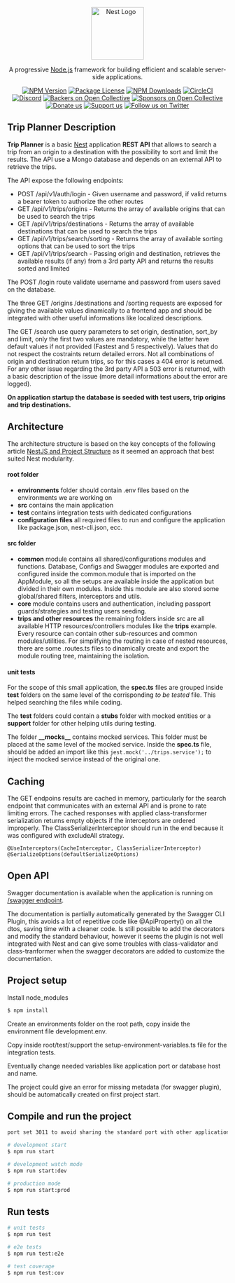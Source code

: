 <p align="center">
  <a href="http://nestjs.com/" target="blank"><img src="https://nestjs.com/img/logo-small.svg" width="120" alt="Nest Logo" /></a>
</p>

[circleci-image]: https://img.shields.io/circleci/build/github/nestjs/nest/master?token=abc123def456
[circleci-url]: https://circleci.com/gh/nestjs/nest

  <p align="center">A progressive <a href="http://nodejs.org" target="_blank">Node.js</a> framework for building efficient and scalable server-side applications.</p>
    <p align="center">
<a href="https://www.npmjs.com/~nestjscore" target="_blank"><img src="https://img.shields.io/npm/v/@nestjs/core.svg" alt="NPM Version" /></a>
<a href="https://www.npmjs.com/~nestjscore" target="_blank"><img src="https://img.shields.io/npm/l/@nestjs/core.svg" alt="Package License" /></a>
<a href="https://www.npmjs.com/~nestjscore" target="_blank"><img src="https://img.shields.io/npm/dm/@nestjs/common.svg" alt="NPM Downloads" /></a>
<a href="https://circleci.com/gh/nestjs/nest" target="_blank"><img src="https://img.shields.io/circleci/build/github/nestjs/nest/master" alt="CircleCI" /></a>
<a href="https://discord.gg/G7Qnnhy" target="_blank"><img src="https://img.shields.io/badge/discord-online-brightgreen.svg" alt="Discord"/></a>
<a href="https://opencollective.com/nest#backer" target="_blank"><img src="https://opencollective.com/nest/backers/badge.svg" alt="Backers on Open Collective" /></a>
<a href="https://opencollective.com/nest#sponsor" target="_blank"><img src="https://opencollective.com/nest/sponsors/badge.svg" alt="Sponsors on Open Collective" /></a>
  <a href="https://paypal.me/kamilmysliwiec" target="_blank"><img src="https://img.shields.io/badge/Donate-PayPal-ff3f59.svg" alt="Donate us"/></a>
    <a href="https://opencollective.com/nest#sponsor"  target="_blank"><img src="https://img.shields.io/badge/Support%20us-Open%20Collective-41B883.svg" alt="Support us"></a>
  <a href="https://twitter.com/nestframework" target="_blank"><img src="https://img.shields.io/twitter/follow/nestframework.svg?style=social&label=Follow" alt="Follow us on Twitter"></a>
</p>
  <!--[![Backers on Open Collective](https://opencollective.com/nest/backers/badge.svg)](https://opencollective.com/nest#backer)
  [![Sponsors on Open Collective](https://opencollective.com/nest/sponsors/badge.svg)](https://opencollective.com/nest#sponsor)-->

## Trip Planner Description

**Trip Planner** is a basic [Nest](https://github.com/nestjs/nest) application **REST API** that allows to search a trip from an origin to a destination with the possibility to sort and limit the results. The API use a Mongo database and depends on an external API to retrieve the trips.

The API expose the following endpoints:
- POST /api/v1/auth/login - Given username and password, if valid returns a bearer token to authorize the other routes
- GET /api/v1/trips/origins - Returns the array of available origins that can be used to search the trips
- GET /api/v1/trips/destinations - Returns the array of available destinations that can be used to search the trips
- GET /api/v1/trips/search/sorting - Returns the array of available sorting options that can be used to sort the trips
- GET /api/v1/trips/search - Passing origin and destination, retrieves the available results (if any) from a 3rd party API and returns the results sorted and limited

The POST /login route validate username and password from users saved on the database.

The three GET /origins /destinations and /sorting requests are exposed for giving the available values dinamically to a frontend app and should be integrated with other useful informations like localized descriptions.

The GET /search use query parameters to set origin, destination, sort_by and limit, only the first two values are mandatory, while the latter have default values if not provided (Fastest and 5 respectively). Values that do not respect the costraints return detailed errors.
Not all combinations of origin and destination return trips, so for this cases a 404 error is returned. 
For any other issue regarding the 3rd party API a 503 error is returned, with a basic description of the issue (more detail informations about the error are logged).

**On application startup the database is seeded with test users, trip origins and trip destinations.**

## Architecture
The architecture structure is based on the key concepts of the following article [NestJS and Project Structure](https://dev.to/smolinari/nestjs-and-project-structure-what-to-do-1223) as it seemed an approach that best suited Nest modularity.

#### root folder
- **environments** folder should contain .env files based on the environments we are working on
- **src** contains the main application
- **test** contains integration tests with dedicated configurations
- **configuration files** all required files to run and configure the application like package.json, nest-cli.json, ecc.

#### src folder
- **common** module contains all shared/configurations modules and functions. Database, Configs and Swagger modules are exported and configured inside the common.module that is imported on the AppModule, so all the setups are available inside the application but divided in their own modules. Inside this module are also stored some global/shared filters, interceptors and utils.
- **core** module contains users and authentication, including passport guards/strategies and testing users seeding.
- **trips and other resources** the remaining folders inside src are all available HTTP resources/controllers modules like the **trips** example. 
Every resource can contain other sub-resources and common modules/utilities. For simplifying the routing in case of nested resources, there are some .routes.ts files to dinamically create and export the module routing tree, maintaining the isolation.

#### unit tests
For the scope of this small application, the **spec.ts** files are grouped inside **test** folders on the same level of the corrisponding _to be tested_ file. This helped searching the files while coding.

The **test** folders could contain a **stubs** folder with mocked entities or a **support** folder for other helping utils during testing. 

The folder **\_\_mocks\_\_** contains mocked services. This folder must be placed at the same level of the mocked service.
Inside the **spec.ts** file, should be added an import like this ``jest.mock('../trips.service');`` to inject the mocked service instead of the original one.

## Caching
The GET endpoins results are cached in memory, particularly for the search endpoint that communicates with an external API and is prone to rate limiting errors.
The cached responses with applied class-transformer serialization returns empty objects if the interceptors are ordered improperly. The ClassSerializerInterceptor should run in the end because it was configured with excludeAll strategy.

``
@UseInterceptors(CacheInterceptor, ClassSerializerInterceptor)
@SerializeOptions(defaultSerializeOptions)
``

## Open API 
Swagger documentation is available when the application is running on [/swagger endpoint](http://localhost:3011/swagger).

The documentation is partially automatically generated by the Swagger CLI Plugin, this avoids a lot of repetitive code like @ApiProperty() on all the dtos, saving time with a cleaner code. Is still possible to add the decorators and modify the standard behaviour, however it seems the plugin is not well integrated with Nest and can give some troubles with class-validator and class-tranformer when the swagger decorators are added to customize the documentation. 

## Project setup

Install node_modules
```bash
$ npm install
```
Create an environments folder on the root path, copy inside the environment file development.env.

Copy inside root/test/support the setup-environment-variables.ts file for the integration tests.

Eventually change needed variables like application port or database host and name.

The project could give an error for missing metadata (for swagger plugin), should be automatically created on first project start.

## Compile and run the project

```bash
port set 3011 to avoid sharing the standard port with other applications

# development start
$ npm run start

# development watch mode
$ npm run start:dev

# production mode
$ npm run start:prod
```

## Run tests

```bash
# unit tests
$ npm run test

# e2e tests
$ npm run test:e2e

# test coverage
$ npm run test:cov
```